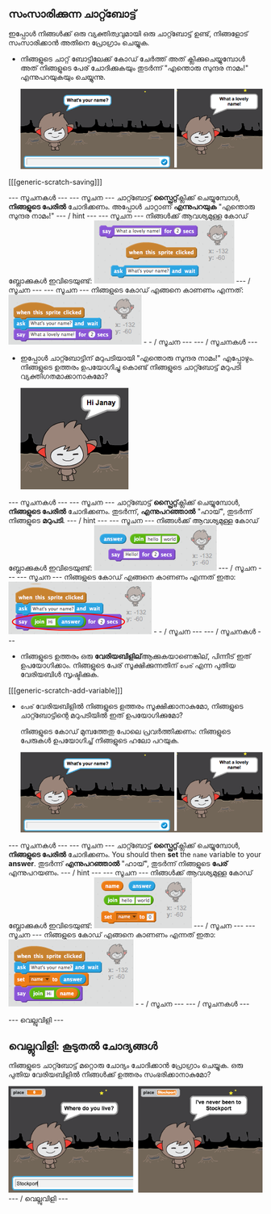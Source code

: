 ## സംസാരിക്കുന്ന ചാറ്റ്ബോട്ട്

ഇപ്പോൾ നിങ്ങൾക്ക് ഒരു വ്യക്തിത്വവുമായി ഒരു ചാറ്റ്ബോട്ട് ഉണ്ട്, നിങ്ങളോട് സംസാരിക്കാൻ അതിനെ പ്രോഗ്രാം ചെയ്യുക.

+ നിങ്ങളുടെ ചാറ്റ് ബോട്ടിലേക്ക് കോഡ് ചേർത്ത് അത് ക്ലിക്കുചെയ്യുമ്പോൾ അത് നിങ്ങളുടെ പേര് ചോദിക്കുകയും തുടർന്ന് "എന്തൊരു സുന്ദര നാമം!" എന്നുപറയുകയും ചെയ്യുന്നു.
    
    ![ഒരു ChatBot പ്രതികരണം പരിശോധിക്കുന്നു](images/chatbot-ask-test.png)

[[[generic-scratch-saving]]]

\--- സൂചനകൾ \--- \--- സൂചന \--- ചാറ്റ്ബോട്ട് **സ്പ്രൈറ്റ്**ക്ലിക്ക് ചെയ്യുമ്പോൾ, **നിങ്ങളുടെ പേരിൽ** ചോദിക്കണം. അപ്പോൾ ചാറ്റാണ് **എന്നുപറയുക** "എന്തൊരു സുന്ദര നാമം!" \--- / hint \--- \--- സൂചന \--- നിങ്ങൾക്ക് ആവശ്യമുള്ള കോഡ് ബ്ലോക്കുകൾ ഇവിടെയുണ്ട്: ![Blocks for a ChatBot reply](images/chatbot-ask-blocks.png) \--- / സൂചന \--- \--- സൂചന \--- നിങ്ങളുടെ കോഡ് എങ്ങനെ കാണണം എന്നത്: ![Code for a ChatBot reply](images/chatbot-ask-code.png) - - / സൂചന \--- \--- / സൂചനകൾ \---

+ ഇപ്പോൾ ചാറ്റ്ബോട്ടിന് മറുപടിയായി "എന്തൊരു സുന്ദര നാമം!" എപ്പോഴും. നിങ്ങളുടെ ഉത്തരം ഉപയോഗിച്ചു കൊണ്ട് നിങ്ങളുടെ ചാറ്റ്ബോട്ട് മറുപടി വ്യക്തിഗതമാക്കാനാകുമോ?
    
    ![വ്യക്തിപരമായ മറുപടി പരിശോധിക്കുക](images/chatbot-answer-test.png)

\--- സൂചനകൾ \--- \--- സൂചന \--- ചാറ്റ്ബോട്ട് **സ്പ്രൈറ്റ്**ക്ലിക്ക് ചെയ്യുമ്പോൾ, **നിങ്ങളുടെ പേരിൽ** ചോദിക്കണം. തുടർന്ന്, **എന്നുപറഞ്ഞാൽ** "ഹായ്", തുടർന്ന് നിങ്ങളുടെ **മറുപടി**. \--- / hint \--- \--- സൂചന \--- നിങ്ങൾക്ക് ആവശ്യമുള്ള കോഡ് ബ്ലോക്കുകൾ ഇവിടെയുണ്ട്: ![Blocks for a personalised reply](images/chatbot-answer-blocks.png) \--- / സൂചന \--- \--- സൂചന \--- നിങ്ങളുടെ കോഡ് എങ്ങനെ കാണണം എന്നത് ഇതാ: ![Code for a personalised reply](images/chatbot-answer-code.png) - - / സൂചന \--- \--- / സൂചനകൾ \---

+ നിങ്ങളുടെ ഉത്തരം ഒരു **വേരിയബിളില്**ആക്കുകയാണെങ്കില്, പിന്നീട് ഇത് ഉപയോഗിക്കാം. നിങ്ങളുടെ പേര് സൂക്ഷിക്കുന്നതിന് `പേര്` എന്ന പുതിയ വേരിയബിൾ സൃഷ്ടിക്കുക.

[[[generic-scratch-add-variable]]]

+ `പേര്` വേരിയബിളിൽ നിങ്ങളുടെ ഉത്തരം സൂക്ഷിക്കാനാകുമോ, നിങ്ങളുടെ ചാറ്റ്ബോട്ടിന്റെ മറുപടിയിൽ ഇത് ഉപയോഗിക്കുമോ?
    
    നിങ്ങളുടെ കോഡ് മുമ്പത്തേതു പോലെ പ്രവർത്തിക്കണം: നിങ്ങളുടെ പേരുകൾ ഉപയോഗിച്ച് നിങ്ങളുടെ ഹലോ പറയുക.
    
    ![ഒരു 'പേര്' വേരിയബിള് പരിശോധിക്കുക](images/chatbot-ask-test.png)

\--- സൂചനകൾ \--- \--- സൂചന \--- ചാറ്റ്ബോട്ട് **സ്പ്രൈറ്റ്**ക്ലിക്ക് ചെയ്യുമ്പോൾ, **നിങ്ങളുടെ പേരിൽ** ചോദിക്കണം. You should then **set** the `name` variable to your **answer**. തുടർന്ന് **എന്നുപറഞ്ഞാൽ** "ഹായ്", തുടർന്ന് നിങ്ങളുടെ **പേര്** എന്നുപറയണം. \--- / hint \--- \--- സൂചന \--- നിങ്ങൾക്ക് ആവശ്യമുള്ള കോഡ് ബ്ലോക്കുകൾ ഇവിടെയുണ്ട്: ![Blocks for a 'name' variable](images/chatbot-variable-blocks.png) \--- / സൂചന \--- \--- സൂചന \--- നിങ്ങളുടെ കോഡ് എങ്ങനെ കാണണം എന്നത് ഇതാ: ![Code for a 'name' variable](images/chatbot-variable-code.png) - - / സൂചന \--- \--- / സൂചനകൾ \---

\--- വെല്ലുവിളി \---

## വെല്ലുവിളി: കൂടുതൽ ചോദ്യങ്ങൾ

നിങ്ങളുടെ ചാറ്റ്ബോട്ട് മറ്റൊരു ചോദ്യം ചോദിക്കാൻ പ്രോഗ്രാം ചെയ്യുക. ഒരു പുതിയ വേരിയബിളിൽ നിങ്ങൾക്ക് ഉത്തരം സംഭരിക്കാനാകുമോ?

![കൂടുതൽ ചോദ്യങ്ങൾ](images/chatbot-question.png) \--- / വെല്ലുവിളി \---